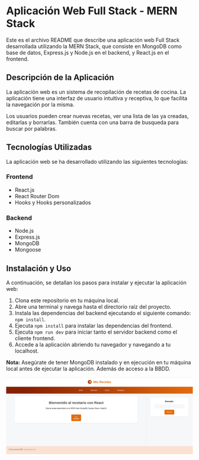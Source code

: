# Aplicación Web Full Stack - MERN Stack

Este es el archivo README que describe una aplicación web Full Stack desarrollada utilizando la MERN Stack, que consiste en MongoDB como base de datos, Express.js y Node.js en el backend, y React.js en el frontend.

## Descripción de la Aplicación

La aplicación web es un sistema de recopilación de recetas de cocina. La aplicación tiene una interfaz de usuario intuitiva y receptiva, lo que facilita la navegación por la misma.

Los usuarios pueden crear nuevas recetas, ver una lista de las ya creadas, editarlas y borrarlas. También cuenta con una barra de busqueda para buscar por palabras.

## Tecnologías Utilizadas

La aplicación web se ha desarrollado utilizando las siguientes tecnologías:

### Frontend

- React.js
- React Router Dom
- Hooks y Hooks personalizados

### Backend

- Node.js
- Express.js
- MongoDB
- Mongoose

## Instalación y Uso

A continuación, se detallan los pasos para instalar y ejecutar la aplicación web:

1. Clona este repositorio en tu máquina local.
2. Abre una terminal y navega hasta el directorio raíz del proyecto.
3. Instala las dependencias del backend ejecutando el siguiente comando: `npm install`.
4. Ejecuta `npm install` para instalar las dependencias del frontend.
5. Ejecuta `npm run dev` para iniciar tanto el servidor backend como el cliente frontend.
6. Accede a la aplicación abriendo tu navegador y navegando a tu localhost.

**Nota:** Asegúrate de tener MongoDB instalado y en ejecución en tu máquina local antes de ejecutar la aplicación. Además de acceso a la BBDD.

![Texto alternativo](recipes-project.png)

